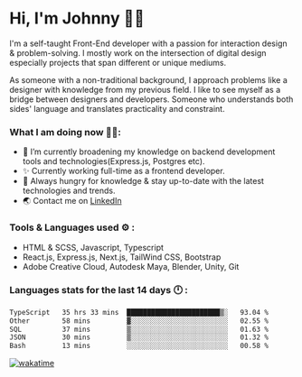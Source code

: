 # Hi, I'm Johnny 👋🧑‍

I'm a self-taught Front-End developer with a passion for interaction design & problem-solving. I mostly work on the intersection of digital design especially projects that span different or unique mediums.

As someone with a non-traditional background, I approach problems like a designer with knowledge from my previous field. I like to see myself as a bridge between designers and developers. Someone who understands both sides' language and translates practicality and constraint.

### What I am doing now 🧑‍💻:

- 🔭 I’m currently broadening my knowledge on backend development tools and technologies(Express.js, Postgres etc).
- ✨ Currently working full-time as a frontend developer.
- 📖 Always hungry for knowledge & stay up-to-date with the latest technologies and trends.
- 🌏 Contact me on [LinkedIn](https://www.linkedin.com/in/johchai/)

### Tools & Languages used ⚙️ :

- HTML & SCSS, Javascript, Typescript
- React.js, Express.js, Next.js, TailWind CSS, Bootstrap
- Adobe Creative Cloud, Autodesk Maya, Blender, Unity, Git

### Languages stats for the last 14 days 🕛 :

<!--START_SECTION:waka-->

```txt
TypeScript   35 hrs 33 mins  ███████████████████████▒░   93.04 %
Other        58 mins         ▓░░░░░░░░░░░░░░░░░░░░░░░░   02.55 %
SQL          37 mins         ▒░░░░░░░░░░░░░░░░░░░░░░░░   01.63 %
JSON         30 mins         ▒░░░░░░░░░░░░░░░░░░░░░░░░   01.32 %
Bash         13 mins         ░░░░░░░░░░░░░░░░░░░░░░░░░   00.58 %
```

<!--END_SECTION:waka-->

[![wakatime](https://wakatime.com/badge/user/0cd14e89-b357-451d-b5c1-4a79286fb5a6.svg)](https://wakatime.com/@0cd14e89-b357-451d-b5c1-4a79286fb5a6)
